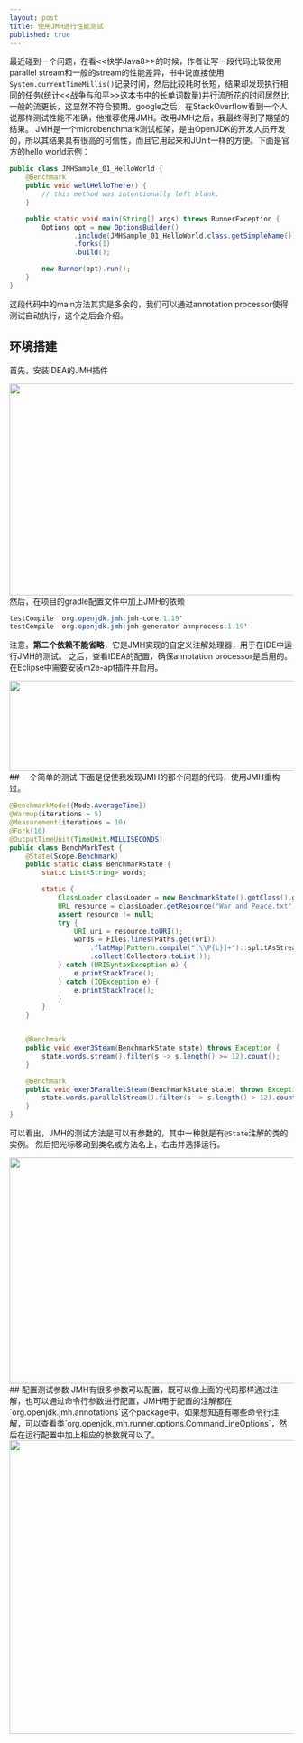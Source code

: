 ```yaml
---
layout: post
title: 使用JMH进行性能测试
published: true
---
```

最近碰到一个问题，在看<<快学Java8>>的时候，作者让写一段代码比较使用parallel stream和一般的stream的性能差异，书中说直接使用`System.currentTimeMillis()`记录时间，然后比较耗时长短，结果却发现执行相同的任务(统计<<战争与和平>>这本书中的长单词数量)并行流所花的时间居然比一般的流更长，这显然不符合预期。google之后，在StackOverflow看到一个人说那样测试性能不准确，他推荐使用JMH。改用JMH之后，我最终得到了期望的结果。
JMH是一个microbenchmark测试框架，是由OpenJDK的开发人员开发的，所以其结果具有很高的可信性，而且它用起来和JUnit一样的方便。下面是官方的hello world示例：

```java
public class JMHSample_01_HelloWorld {
    @Benchmark
    public void wellHelloThere() {
        // this method was intentionally left blank.
    }

    public static void main(String[] args) throws RunnerException {
        Options opt = new OptionsBuilder()
                .include(JMHSample_01_HelloWorld.class.getSimpleName())
                .forks(1)
                .build();

        new Runner(opt).run();
    }
}
```

这段代码中的main方法其实是多余的，我们可以通过annotation processor使得测试自动执行，这个之后会介绍。
## 环境搭建
首先，安装IDEA的JMH插件
<div align="center"><img width="600" height="375" src="https://zjjfly.github.io/images/20170906/jmh-1.jpg"/></div>
然后，在项目的gradle配置文件中加上JMH的依赖

```java
testCompile 'org.openjdk.jmh:jmh-core:1.19'
testCompile 'org.openjdk.jmh:jmh-generator-annprocess:1.19'
```

注意，**第二个依赖不能省略**，它是JMH实现的自定义注解处理器，用于在IDE中运行JMH的测试。
之后，查看IDEA的配置，确保annotation processor是启用的。在Eclipse中需要安装m2e-apt插件并启用。
<div align="center"><img width="615" height="160" src="https://zjjfly.github.io/images/20170906/jmh-2.jpg"/></div>
## 一个简单的测试
下面是促使我发现JMH的那个问题的代码，使用JMH重构过。

```java
@BenchmarkMode({Mode.AverageTime})
@Warmup(iterations = 5)
@Measurement(iterations = 10)
@Fork(10)
@OutputTimeUnit(TimeUnit.MILLISECONDS)
public class BenchMarkTest {
    @State(Scope.Benchmark)
    public static class BenchmarkState {
        static List<String> words;

        static {
            ClassLoader classLoader = new BenchmarkState().getClass().getClassLoader();
            URL resource = classLoader.getResource("War and Peace.txt");
            assert resource != null;
            try {
                URI uri = resource.toURI();
                words = Files.lines(Paths.get(uri))
                    .flatMap(Pattern.compile("[\\P{L}]+")::splitAsStream)
                    .collect(Collectors.toList());
            } catch (URISyntaxException e) {
                e.printStackTrace();
            } catch (IOException e) {
                e.printStackTrace();
            }
        }
    }


    @Benchmark
    public void exer3Steam(BenchmarkState state) throws Exception {
        state.words.stream().filter(s -> s.length() >= 12).count();
    }

    @Benchmark
    public void exer3ParallelSteam(BenchmarkState state) throws Exception {
        state.words.parallelStream().filter(s -> s.length() > 12).count();
    }
}
```

可以看出，JMH的测试方法是可以有参数的，其中一种就是有`@State`注解的类的实例。
然后把光标移动到类名或方法名上，右击并选择运行。
<div align="center"><img width="600" height="400" src="https://zjjfly.github.io/images/20170906/jmh-1.gif"/></div>
## 配置测试参数
JMH有很多参数可以配置，既可以像上面的代码那样通过注解，也可以通过命令行参数进行配置，JMH用于配置的注解都在`org.openjdk.jmh.annotations`这个package中。如果想知道有哪些命令行注解，可以查看类`org.openjdk.jmh.runner.options.CommandLineOptions`，然后在运行配置中加上相应的参数就可以了。
<div align="center"><img width="660" height="520" src="https://zjjfly.github.io/images/20170906/jmh-3.jpg"/></div>
